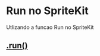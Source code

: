 # Run no SpriteKit

Utlizando a funcao Run no SpriteKit

## [.run()](https://github.com/ghsumiyasu/Swift/blob/main/README-SpriteNode-RunMove-br-pt.md)